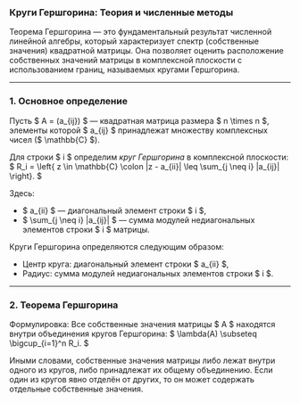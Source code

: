 ### Круги Гершгорина: Теория и численные методы

Теорема Гершгорина — это фундаментальный результат численной линейной алгебры, который характеризует спектр (собственные значения) квадратной матрицы. Она позволяет оценить расположение собственных значений матрицы в комплексной плоскости с использованием границ, называемых кругами Гершгорина.

---

### 1. Основное определение
Пусть $ A = (a_{ij}) $ — квадратная матрица размера $ n \times n $, элементы которой $ a_{ij} $ принадлежат множеству комплексных чисел ($ \mathbb{C} $).

Для строки $ i $ определим *круг Гершгорина* в комплексной плоскости:
$
R_i = \left\{ z \in \mathbb{C} \colon |z - a_{ii}| \leq \sum_{j \neq i} |a_{ij}| \right\}.
$

Здесь:
- $ a_{ii} $ — диагональный элемент строки $ i $,
- $ \sum_{j \neq i} |a_{ij}| $ — сумма модулей недиагональных элементов строки $ i $ матрицы.

Круги Гершгорина определяются следующим образом:
- Центр круга: диагональный элемент строки $ a_{ii} $,
- Радиус: сумма модулей недиагональных элементов строки $ i $.

---

### 2. Теорема Гершгорина

Формулировка: Все собственные значения матрицы $ A $ находятся внутри объединения кругов Гершгорина:
$
\lambda(A) \subseteq \bigcup_{i=1}^n R_i.
$

Иными словами, собственные значения матрицы либо лежат внутри одного из кругов, либо принадлежат их общему объединению. Если один из кругов явно отделён от других, то он может содержать отдельные собственные значения.